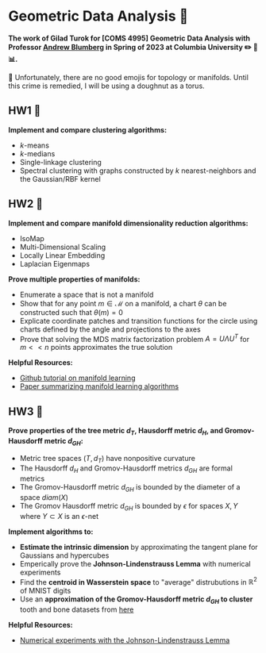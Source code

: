 # Geometric Data Analysis :doughnut:

**The work of Gilad Turok for [COMS 4995] Geometric Data Analysis with Professor [Andrew Blumberg](https://ajblumberg.github.io/) in Spring of 2023 at Columbia University :pencil2: :triangular_ruler: :bar_chart:.**

:rotating_light: Unfortunately, there are no good emojis for topology or manifolds. Until this crime is remedied, I will be using a doughnut as a torus.

## **HW1** :round_pushpin: ##
**Implement and compare clustering algorithms:**
- $k$-means
- $k$-medians
- Single-linkage clustering
- Spectral clustering with graphs constructed by $k$ nearest-neighbors and the Gaussian/RBF kernel

## **HW2** :round_pushpin: ##
**Implement and compare manifold dimensionality reduction algorithms:**
- IsoMap
- Multi-Dimensional Scaling
- Locally Linear Embedding
- Laplacian Eigenmaps

**Prove multiple properties of manifolds:**
- Enumerate a space that is not a manifold
- Show that for any point $m \in \mathcal{M}$ on a manifold, a chart $\theta$ can be constructed such that $\theta(m)=0$
- Explicate coordinate patches and transition functions for the circle using charts defined by the angle and projections to the axes
- Prove that solving the MDS matrix factorization problem $A=U \Lambda U^T$ for $m << n$ points approximates the true solution

**Helpful Resources:**
- [Github tutorial on manifold learning](https://github.com/drewwilimitis/Manifold-Learning)
- [Paper summarizing manifold learning algorithms](https://www.cs.columbia.edu/~verma/classes/ml/ref/lec8_cayton_manifolds.pdf)

## **HW3** :round_pushpin: ##
**Prove properties of the tree metric $d_T$, Hausdorff metric $d_H$, and Gromov-Hausdorff metric $d_{GH}$:**

- Metric tree spaces $(T, d_T)$ have nonpositive curvature
- The Hausdorff $d_H$ and Gromov-Hausdorff metrics $d_{GH}$ are formal metrics
- The Gromov-Hausdorff metric $d_{GH}$ is bounded by the diameter of a space $diam(X)$
- The Gromov Hausdorff metric $d_{GH}$ is bounded by $\epsilon$ for spaces $X,Y$ where $Y \subset X$ is an $\epsilon$-net

**Implement algorithms to:**    
- **Estimate the intrinsic dimension** by approximating the tangent plane for Gaussians and hypercubes
- Emperically prove the **Johnson-Lindenstrauss Lemma** with numerical experiments
- Find the **centroid in Wasserstein space** to "average" distrubutions in $\mathbb{R}^2$ of MNIST digits
- Use an **approximation of the Gromov-Hausdorff metric $d_{GH}$ to cluster** tooth and bone datasets from [here](https://drive.google.com/file/d/1S9oJlcxHhRGqEt5xgQGVXjcha2qAJp9r/view)

**Helpful Resources:**
- [Numerical experiments with the Johnson-Lindenstrauss Lemma](https://www.johnmyleswhite.com/notebook/2014/03/24/a-note-on-the-johnson-lindenstrauss-lemma/)